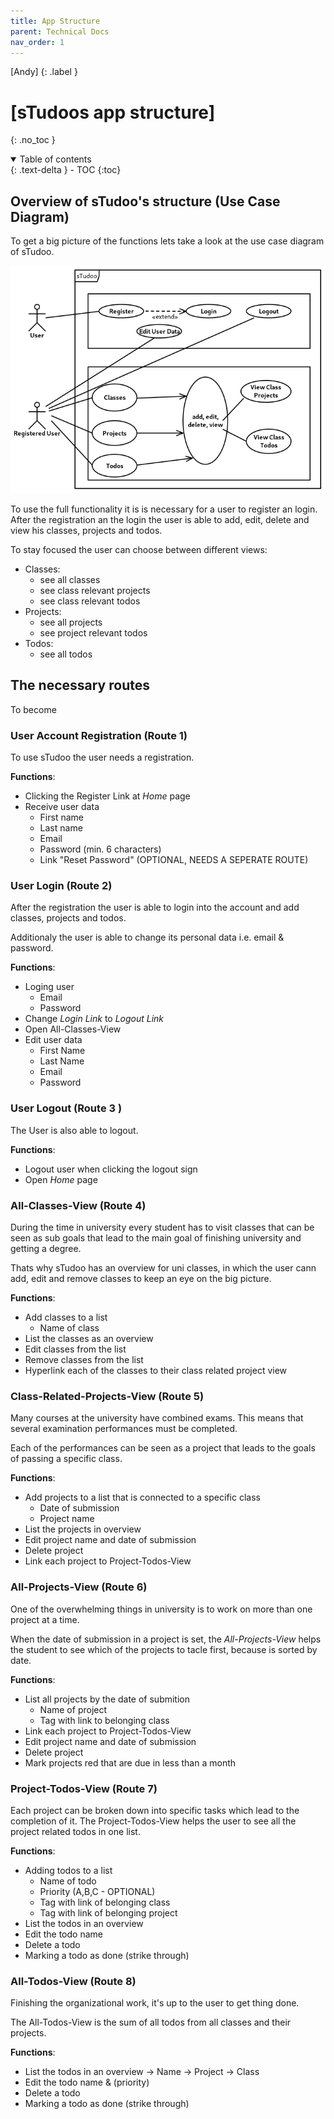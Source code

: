 ```yaml
---
title: App Structure
parent: Technical Docs
nav_order: 1
---
```


[Andy]
{: .label }

# [sTudoos app structure]
{: .no_toc }

<details open markdown="block">
  <summary>
    Table of contents
  </summary>
  {: .text-delta }
- TOC
{:toc}
</details>

## Overview of sTudoo's structure (Use Case Diagram)

To get a big picture of the functions lets take a look at the use case diagram of sTudoo.

![Use Case Diagram of sTudoo](/diagrams/Studoo_Features.png)

To use the full functionality it is is necessary for a user to register an login. After the registration an the login the user is able to add, edit, delete and view his classes, projects and todos.

To stay focused the user can choose between different views:

- Classes:
  - see all classes
  - see class relevant projects
  - see class relevant todos
- Projects:
  - see all projects
  - see project relevant todos
- Todos:
  - see all todos

## The necessary routes

To become

### User Account Registration (Route 1)

To use sTudoo the user needs a registration.

**Functions**:
- Clicking the Register Link at *Home* page
- Receive user data
  - First name
  - Last name
  - Email
  - Password (min. 6 characters)
  - Link "Reset Password" (OPTIONAL, NEEDS A SEPERATE ROUTE)

### User Login (Route 2)

After the registration the user is able to login into the account and add classes, projects and todos.

Additionaly the user is able to change its personal data i.e. email & password.

**Functions**:

- Loging user
  - Email
  - Password
- Change *Login Link* to *Logout Link*
- Open All-Classes-View
- Edit user data
  - First Name
  - Last Name
  - Email
  - Password 

### User Logout (Route 3 )

The User is also able to logout.

**Functions**:
- Logout user when clicking the logout sign
- Open *Home* page

### All-Classes-View (Route 4)

During the time in university every student has to visit classes that can be seen as sub goals that lead to the main goal of finishing university and getting a degree.

Thats why sTudoo has an overview for uni classes, in which the user cann add, edit and remove classes to keep an eye on the big picture.

**Functions**:

- Add classes to a list
  - Name of class
- List the classes as an overview
- Edit classes from the list
- Remove classes from the list
- Hyperlink each of the classes to their class related project view 

### Class-Related-Projects-View (Route 5)

Many courses at the university have combined exams. This means that several examination performances must be completed.

Each of the performances can be seen as a project that leads to the goals of passing a specific class.

**Functions**:

- Add projects to a list that is connected to a specific class
  - Date of submission
  - Project name
- List the projects in overview
- Edit project name and date of submission
- Delete project
- Link each project to Project-Todos-View

### All-Projects-View (Route 6)

One of the overwhelming things in university is to work on more than one project at a time.

When the date of submission in a project is set, the *All-Projects-View* helps the student to see which of the projects to tacle first, because is sorted by date.

**Functions**:

- List all projects by the date of submition
  - Name of project
  - Tag with link to belonging class
- Link each project to Project-Todos-View
- Edit project name and date of submission
- Delete project
- Mark projects red that are due in less than a month

### Project-Todos-View (Route 7)

Each project can be broken down into specific tasks which lead to the completion of it. The Project-Todos-View helps the user to see all the project related todos in one list.

**Functions**:

- Adding todos to a list
  - Name of todo
  - Priority (A,B,C - OPTIONAL)
  - Tag with link of belonging class
  - Tag with link of belonging project
- List the todos in an overview
- Edit the todo name
- Delete a todo
- Marking a todo as done (strike through)

### All-Todos-View (Route 8)

Finishing the organizational work, it's up to the user to get thing done. 

The All-Todos-View is the sum of all todos from all classes and their projects.

**Functions**:
- List the todos in an overview
  -> Name
  -> Project
  -> Class 
- Edit the todo name & (priority)
- Delete a todo
- Marking a todo as done (strike through)
